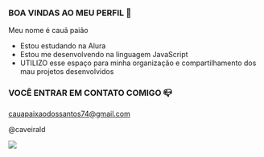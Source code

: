 ### BOA VINDAS AO MEU PERFIL 💙

Meu nome é cauã paião

- Estou estudando na Alura
- Estou me desenvolvendo na linguagem JavaScript
- UTILIZO esse espaço para minha organização e compartilhamento dos mau projetos desenvolvidos

### VOCÊ ENTRAR EM CONTATO COMIGO 📪

cauapaixaodossantos74@gmail.com

@caveirald

![](https://media1.tenor.com/m/fnguVbzMaakAAAAC/psl-dancing-psl.gif)
